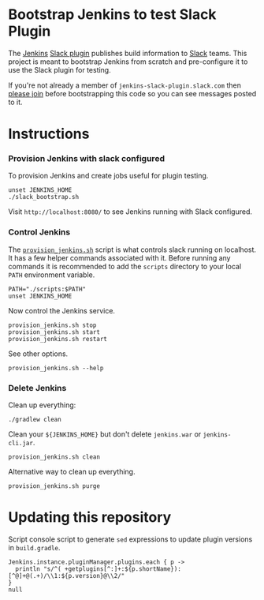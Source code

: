 # Bootstrap Jenkins to test Slack Plugin

The [Jenkins][jenkins] [Slack plugin][slack-plugin] publishes build information
to [Slack][slack] teams.   This project is meant to bootstrap Jenkins from
scratch and pre-configure it to use the Slack plugin for testing.

If you're not already a member of `jenkins-slack-plugin.slack.com` then [please
join][join-slack] before bootstrapping this code so you can see messages posted
to it.

# Instructions

### Provision Jenkins with slack configured

To provision Jenkins and create jobs useful for plugin testing.

    unset JENKINS_HOME
    ./slack_bootstrap.sh

Visit `http://localhost:8080/` to see Jenkins running with Slack configured.

### Control Jenkins

The [`provision_jenkins.sh`](scripts/provision_jenkins.sh) script is what
controls slack running on localhost.  It has a few helper commands associated
with it.  Before running any commands it is recommended to add the `scripts`
directory to your local `PATH` environment variable.

    PATH="./scripts:$PATH"
    unset JENKINS_HOME

Now control the Jenkins service.

    provision_jenkins.sh stop
    provision_jenkins.sh start
    provision_jenkins.sh restart


See other options.

    provision_jenkins.sh --help

### Delete Jenkins

Clean up everything:

    ./gradlew clean

Clean your `${JENKINS_HOME}` but don't delete `jenkins.war` or
`jenkins-cli.jar`.

    provision_jenkins.sh clean

Alternative way to clean up everything.

    provision_jenkins.sh purge

# Updating this repository

Script console script to generate `sed` expressions to update plugin versions in
`build.gradle`.

```
Jenkins.instance.pluginManager.plugins.each { p ->
  println "s/^( +getplugins[^:]+:${p.shortName}):[^@]+@(.+)/\\1:${p.version}@\\2/"
}
null
```

[gh-token]: https://help.github.com/articles/creating-an-access-token-for-command-line-use/
[jenkins]: http://jenkins-ci.org/
[join-slack]: https://jenkins-slack-testing-signup.herokuapp.com/
[slack-plugin]: https://github.com/jenkinsci/slack-plugin
[slack]: https://slack.com/
